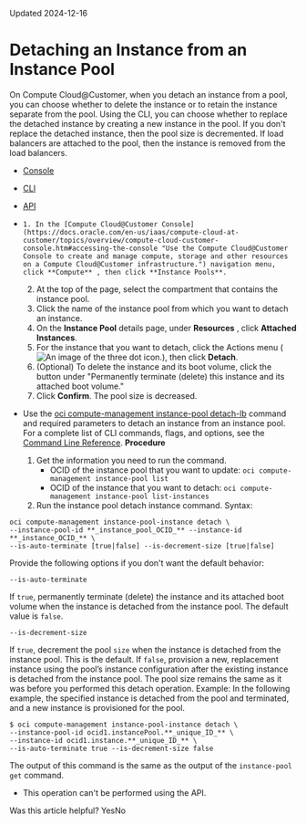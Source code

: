 Updated 2024-12-16
# Detaching an Instance from an Instance Pool
On Compute Cloud@Customer, when you detach an instance from a pool, you can choose whether to delete the instance or to retain the instance separate from the pool. 
Using the CLI, you can choose whether to replace the detached instance by creating a new instance in the pool. If you don't replace the detached instance, then the pool size is decremented.
If load balancers are attached to the pool, then the instance is removed from the load balancers.
  * [Console](https://docs.oracle.com/en-us/iaas/compute-cloud-at-customer/topics/compute/detaching-an-instance-from-an-instance-pool.htm)
  * [CLI](https://docs.oracle.com/en-us/iaas/compute-cloud-at-customer/topics/compute/detaching-an-instance-from-an-instance-pool.htm)
  * [API](https://docs.oracle.com/en-us/iaas/compute-cloud-at-customer/topics/compute/detaching-an-instance-from-an-instance-pool.htm)


  *     1. In the [Compute Cloud@Customer Console](https://docs.oracle.com/en-us/iaas/compute-cloud-at-customer/topics/overview/compute-cloud-customer-console.htm#accessing-the-console "Use the Compute Cloud@Customer Console to create and manage compute, storage and other resources on a Compute Cloud@Customer infrastructure.") navigation menu, click **Compute** , then click **Instance Pools**.
    2. At the top of the page, select the compartment that contains the instance pool.
    3. Click the name of the instance pool from which you want to detach an instance.
    4. On the **Instance Pool** details page, under **Resources** , click **Attached Instances**.
    5. For the instance that you want to detach, click the Actions menu (![An image of the three dot icon.](https://docs.oracle.com/en-us/iaas/compute-cloud-at-customer/images/three-dots.png)), then click **Detach**.
    6. (Optional) To delete the instance and its boot volume, click the button under "Permanently terminate (delete) this instance and its attached boot volume."
    7. Click **Confirm**.
The pool size is decreased.
  * Use the [oci compute-management instance-pool detach-lb](https://docs.oracle.com/iaas/tools/oci-cli/latest/oci_cli_docs/cmdref/compute-management/instance-pool/detach-lb.html) command and required parameters to detach an instance from an instance pool.
For a complete list of CLI commands, flags, and options, see the [Command Line Reference](https://docs.oracle.com/iaas/tools/oci-cli/latest/oci_cli_docs/index.html).
**Procedure**
    1. Get the information you need to run the command.
       * OCID of the instance pool that you want to update: `oci compute-management instance-pool list`
       * OCID of the instance that you want to detach: `oci compute-management instance-pool list-instances`
    2. Run the instance pool detach instance command.
Syntax:
```
oci compute-management instance-pool-instance detach \
--instance-pool-id **_instance_pool_OCID_** --instance-id **_instance_OCID_** \
--is-auto-terminate [true|false] --is-decrement-size [true|false]
```

Provide the following options if you don't want the default behavior: 

`--is-auto-terminate`
    
If `true`, permanently terminate (delete) the instance and its attached boot volume when the instance is detached from the instance pool. The default value is `false`. 

`--is-decrement-size`
    
If `true`, decrement the pool `size` when the instance is detached from the instance pool. This is the default.
If `false`, provision a new, replacement instance using the pool’s instance configuration after the existing instance is detached from the instance pool. The pool size remains the same as it was before you performed this detach operation.
Example:
In the following example, the specified instance is detached from the pool and terminated, and a new instance is provisioned for the pool.
```
$ oci compute-management instance-pool-instance detach \
--instance-pool-id ocid1.instancePool.**_unique_ID_** \
--instance-id ocid1.instance.**_unique_ID_** \
--is-auto-terminate true --is-decrement-size false
```

The output of this command is the same as the output of the `instance-pool get` command.
  * This operation can't be performed using the API.


Was this article helpful?
YesNo

